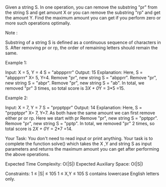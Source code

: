 Given a string S. In one operation, you can remove the substring "pr" from the string S and get amount X or you can remove the substring "rp" and get the amount Y. 
Find the maximum amount you can get if you perform zero or more such operations optimally. 

Note : 

Substring of a string S is defined as a continuous sequence of characters in S.
After removing pr or rp, the order of remaining letters should remain the same.

Example 1:

Input:
X = 5, Y = 4
S = "abppprrr"
Output: 15
Explanation: 
Here, S = "abppprrr" 
X= 5, Y=4.
Remove "pr", new string S = "abpprr".
Remove "pr", new string S = "abpr".
Remove "pr", new string S = "ab".
In total, we removed "pr" 3 times, 
so total score is 3*X + 0*Y = 3*5 =15.
 

 

Example 2:

Input:
X = 7, Y = 7
S = "prpptppr"
Output: 14
Explanation: 
Here, S = "prpptppr" 
X= 7, Y=7.
As both have the same amount we can first 
remove either pr or rp. Here we start with pr
Remove "pr", new string S = "pptppr".
Remove "pr", new string S = "pptp".
In total, we removed "pr" 2 times, 
so total score is 2*X + 0*Y = 2*7 =14.

Your Task: 
You don't need to read input or print anything. Your task is to complete the function solve() which takes the X ,Y and string S as input parameters and returns the maximum amount you can get after performing the above operations.


Expected Time Complexity: O(|S|)
Expected Auxiliary Space: O(|S|)


Constraints:
1 ≤ |S| ≤ 105
1 ≤ X,Y ≤ 105
S contains lowercase English letters only.
